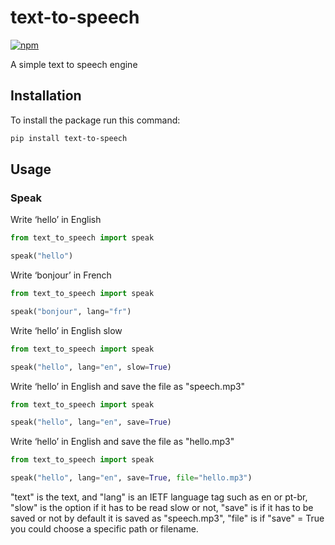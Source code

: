 # text-to-speech

[![npm](https://img.shields.io/pypi/v/text-to-speech.svg)](https://pypi.org/project/text-to-speech/)

A simple text to speech engine

## Installation
To install the package run this command:

```bash
pip install text-to-speech
```

## Usage

### Speak

Write ‘hello’ in English

```python
from text_to_speech import speak 

speak("hello")
```

Write ‘bonjour’ in French

```python
from text_to_speech import speak 

speak("bonjour", lang="fr")
```

Write ‘hello’ in English slow

```python
from text_to_speech import speak 

speak("hello", lang="en", slow=True)
```

Write ‘hello’ in English and save the file as "speech.mp3"
```python
from text_to_speech import speak 

speak("hello", lang="en", save=True)
```

Write ‘hello’ in English and save the file as "hello.mp3"
```python
from text_to_speech import speak 

speak("hello", lang="en", save=True, file="hello.mp3")
```


"text" is the text, and "lang" is an IETF language tag such as en or pt-br, "slow" is the option if it has to be read slow or not, "save" is if it has to be saved or not by default it is saved as "speech.mp3", "file" is if "save" = True you could choose a specific path or filename.